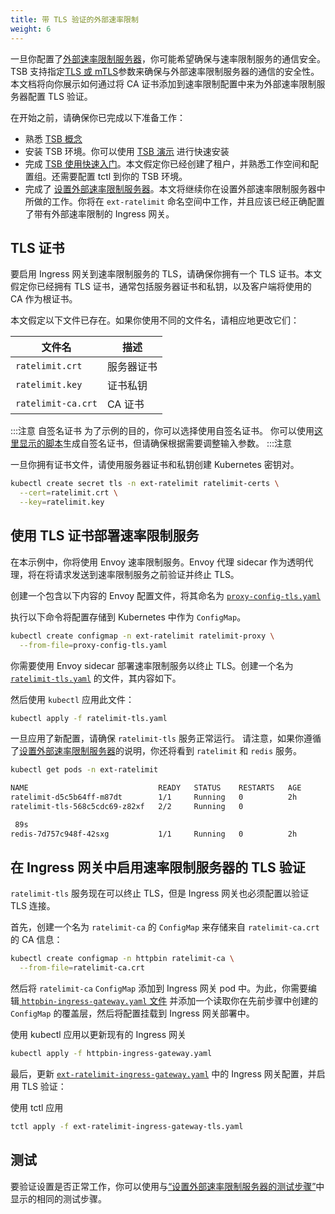 ```yaml
---
title: 带 TLS 验证的外部速率限制
weight: 6
---
```


一旦你配置了[外部速率限制服务器](../external-rate-limiting)，你可能希望确保与速率限制服务的通信安全。TSB 支持指定[TLS 或 mTLS](../../../refs/tsb/auth/v2/auth#clienttlssettings)参数来确保与外部速率限制服务器的通信的安全性。本文档将向你展示如何通过将 CA 证书添加到速率限制配置中来为外部速率限制服务器配置 TLS 验证。

在开始之前，请确保你已完成以下准备工作：
- 熟悉 [TSB 概念](../../../concepts/)
- 安装 TSB 环境。你可以使用 [TSB 演示](../../../setup/self-managed/demo-installation) 进行快速安装
- 完成 [TSB 使用快速入门](../../../quickstart)。本文假定你已经创建了租户，并熟悉工作空间和配置组。还需要配置 tctl 到你的 TSB 环境。
- 完成了 [设置外部速率限制服务器](../external-rate-limiting)。本文将继续你在设置外部速率限制服务器中所做的工作。你将在 `ext-ratelimit` 命名空间中工作，并且应该已经正确配置了带有外部速率限制的 Ingress 网关。

## TLS 证书

要启用 Ingress 网关到速率限制服务的 TLS，请确保你拥有一个 TLS 证书。本文假定你已经拥有 TLS 证书，通常包括服务器证书和私钥，以及客户端将使用的 CA 作为根证书。

本文假定以下文件已存在。如果你使用不同的文件名，请相应地更改它们：

| 文件名          | 描述 |
|--------------------|-------------|
| `ratelimit.crt`    | 服务器证书 |
| `ratelimit.key`    | 证书私钥 |
| `ratelimit-ca.crt` | CA 证书 |

:::注意 自签名证书
为了示例的目的，你可以选择使用自签名证书。
你可以使用[这里显示的脚本](../../../quickstart/ingress-gateway#certificate-for-gateway)生成自签名证书，但请确保根据需要调整输入参数。
:::注意

一旦你拥有证书文件，请使用服务器证书和私钥创建 Kubernetes 密钥对。

```bash
kubectl create secret tls -n ext-ratelimit ratelimit-certs \
  --cert=ratelimit.crt \
  --key=ratelimit.key
```

## 使用 TLS 证书部署速率限制服务

在本示例中，你将使用 Envoy 速率限制服务。Envoy 代理 sidecar 作为透明代理，将在将请求发送到速率限制服务之前验证并终止 TLS。

创建一个包含以下内容的 Envoy 配置文件，将其命名为 [`proxy-config-tls.yaml`](../../../assets/howto/rate-limiting/proxy-config-tls.yaml)

执行以下命令将配置存储到 Kubernetes 中作为 `ConfigMap`。

```bash
kubectl create configmap -n ext-ratelimit ratelimit-proxy \
  --from-file=proxy-config-tls.yaml
```

你需要使用 Envoy sidecar 部署速率限制服务以终止 TLS。创建一个名为 [`ratelimit-tls.yaml`](../../../assets/howto/rate-limiting/ratelimit-tls.yaml) 的文件，其内容如下。

然后使用 `kubectl` 应用此文件：

```bash
kubectl apply -f ratelimit-tls.yaml
```

一旦应用了新配置，请确保 `ratelimit-tls` 服务正常运行。
请注意，如果你遵循了[设置外部速率限制服务器](../external-rate-limiting)的说明，你还将看到 `ratelimit` 和 `redis` 服务。

```bash
kubectl get pods -n ext-ratelimit

NAME                             READY   STATUS    RESTARTS   AGE
ratelimit-d5c5b64ff-m87dt        1/1     Running   0          2h
ratelimit-tls-568c5cdc69-z82xf   2/2     Running   0          

 89s
redis-7d757c948f-42sxg           1/1     Running   0          2h
```

## 在 Ingress 网关中启用速率限制服务器的 TLS 验证

`ratelimit-tls` 服务现在可以终止 TLS，但是 Ingress 网关也必须配置以验证 TLS 连接。

首先，创建一个名为 `ratelimit-ca` 的 `ConfigMap` 来存储来自 `ratelimit-ca.crt` 的 CA 信息：

```bash
kubectl create configmap -n httpbin ratelimit-ca \
  --from-file=ratelimit-ca.crt
```

然后将 `ratelimit-ca` `ConfigMap` 添加到 Ingress 网关 pod 中。为此，你需要编辑[ `httpbin-ingress-gateway.yaml` 文件](../../../reference/samples/httpbin#expose-the-httpbin-service) 并添加一个读取你在先前步骤中创建的 `ConfigMap` 的覆盖层，然后将配置挂载到 Ingress 网关部署中。

使用 kubectl 应用以更新现有的 Ingress 网关

```bash
kubectl apply -f httpbin-ingress-gateway.yaml
```

最后，更新 [`ext-ratelimit-ingress-gateway.yaml`](../external-rate-limiting#configure-ingress-gateway) 中的 Ingress 网关配置，并启用 TLS 验证：

使用 tctl 应用

```bash
tctl apply -f ext-ratelimit-ingress-gateway-tls.yaml
```

## 测试

要验证设置是否正常工作，你可以使用与[“设置外部速率限制服务器的测试步骤”](../external-rate-limiting#testing)中显示的相同的测试步骤。